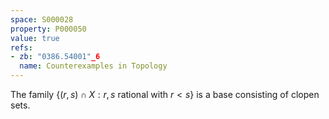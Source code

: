 ```yaml
---
space: S000028
property: P000050
value: true
refs:
- zb: "0386.54001"_6
  name: Counterexamples in Topology
---
```


The family $\{ (r,s) \cap X : r,s\text{ rational with } r < s\}$ is a base consisting of clopen sets.
